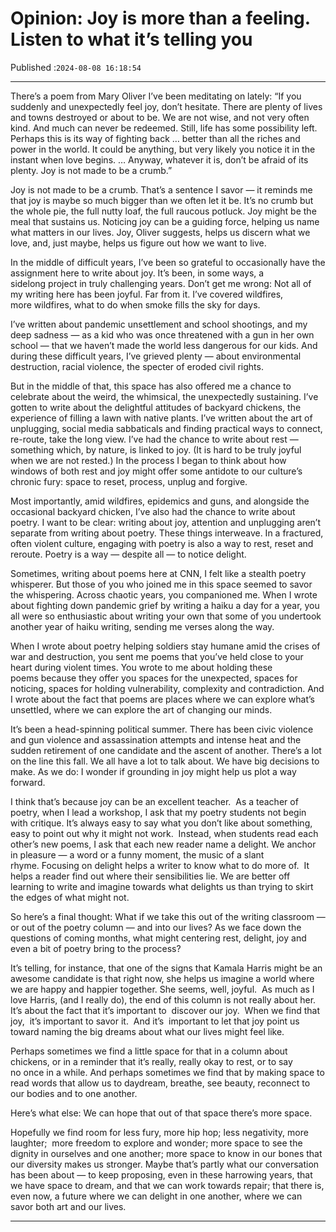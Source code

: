 # Opinion: Joy is more than a feeling. Listen to what it’s telling you

Published :`2024-08-08 16:18:54`

---

There’s a poem from Mary Oliver I’ve been meditating on lately: “If you suddenly and unexpectedly feel joy, don’t hesitate. There are plenty of lives and towns destroyed or about to be. We are not wise, and not very often kind. And much can never be redeemed. Still, life has some possibility left. Perhaps this is its way of fighting back … better than all the riches and power in the world. It could be anything, but very likely you notice it in the instant when love begins. … Anyway, whatever it is, don’t be afraid of its plenty. Joy is not made to be a crumb.”

Joy is not made to be a crumb. That’s a sentence I savor — it reminds me that joy is maybe so much bigger than we often let it be. It’s no crumb but the whole pie, the full nutty loaf, the full raucous potluck. Joy might be the meal that sustains us. Noticing joy can be a guiding force, helping us name what matters in our lives. Joy, Oliver suggests, helps us discern what we love, and, just maybe, helps us figure out how we want to live.

In the middle of difficult years, I’ve been so grateful to occasionally have the assignment here to write about joy. It’s been, in some ways, a sidelong project in truly challenging years. Don’t get me wrong: Not all of my writing here has been joyful. Far from it. I’ve covered wildfires, more wildfires, what to do when smoke fills the sky for days.

I’ve written about pandemic unsettlement and school shootings, and my deep sadness — as a kid who was once threatened with a gun in her own school — that we haven’t made the world less dangerous for our kids. And during these difficult years, I’ve grieved plenty — about environmental destruction, racial violence, the specter of eroded civil rights.

But in the middle of that, this space has also offered me a chance to celebrate about the weird, the whimsical, the unexpectedly sustaining. I’ve gotten to write about the delightful attitudes of backyard chickens, the experience of filling a lawn with native plants. I’ve written about the art of unplugging, social media sabbaticals and finding practical ways to connect, re-route, take the long view. I’ve had the chance to write about rest — something which, by nature, is linked to joy. (It is hard to be truly joyful when we are not rested.) In the process I began to think about how windows of both rest and joy might offer some antidote to our culture’s chronic fury: space to reset, process, unplug and forgive.

Most importantly, amid wildfires, epidemics and guns, and alongside the occasional backyard chicken, I’ve also had the chance to write about poetry. I want to be clear: writing about joy, attention and unplugging aren’t separate from writing about poetry. These things interweave. In a fractured, often violent culture, engaging with poetry is also a way to rest, reset and reroute. Poetry is a way — despite all — to notice delight.

Sometimes, writing about poems here at CNN, I felt like a stealth poetry whisperer. But those of you who joined me in this space seemed to savor the whispering. Across chaotic years, you companioned me. When I wrote about fighting down pandemic grief by writing a haiku a day for a year, you all were so enthusiastic about writing your own that some of you undertook another year of haiku writing, sending me verses along the way.

When I wrote about poetry helping soldiers stay humane amid the crises of war and destruction, you sent me poems that you’ve held close to your heart during violent times. You wrote to me about holding these poems because they offer you spaces for the unexpected, spaces for noticing, spaces for holding vulnerability, complexity and contradiction. And I wrote about the fact that poems are places where we can explore what’s unsettled, where we can explore the art of changing our minds.

It’s been a head-spinning political summer. There has been civic violence and gun violence and assassination attempts and intense heat and the sudden retirement of one candidate and the ascent of another. There’s a lot on the line this fall. We all have a lot to talk about. We have big decisions to make. As we do: I wonder if grounding in joy might help us plot a way forward.

I think that’s because joy can be an excellent teacher.  As a teacher of poetry, when I lead a workshop, I ask that my poetry students not begin with critique. It’s always easy to say what you don’t like about something, easy to point out why it might not work.  Instead, when students read each other’s new poems, I ask that each new reader name a delight. We anchor in pleasure — a word or a funny moment, the music of a slant rhyme. Focusing on delight helps a writer to know what to do more of.  It helps a reader find out where their sensibilities lie. We are better off learning to write and imagine towards what delights us than trying to skirt the edges of what might not.

So here’s a final thought: What if we take this out of the writing classroom — or out of the poetry column — and into our lives? As we face down the questions of coming months, what might centering rest, delight, joy and even a bit of poetry bring to the process?

It’s telling, for instance, that one of the signs that Kamala Harris might be an awesome candidate is that right now, she helps us imagine a world where we are happy and happier together. She seems, well, joyful.  As much as I love Harris, (and I really do), the end of this column is not really about her. It’s about the fact that it’s important to  discover our joy.  When we find that joy,  it’s important to savor it.  And it’s  important to let that joy point us toward naming the big dreams about what our lives might feel like.

Perhaps sometimes we find a little space for that in a column about chickens, or in a reminder that it’s really, really okay to rest, or to say no once in a while. And perhaps sometimes we find that by making space to read words that allow us to daydream, breathe, see beauty, reconnect to our bodies and to one another.

Here’s what else: We can hope that out of that space there’s more space.

Hopefully we find room for less fury, more hip hop; less negativity, more laughter;  more freedom to explore and wonder; more space to see the dignity in ourselves and one another; more space to know in our bones that our diversity makes us stronger. Maybe that’s partly what our conversation has been about — to keep proposing, even in these harrowing years, that we have space to dream, and that we can work towards repair; that there is, even now, a future where we can delight in one another, where we can savor both art and our lives.

---

